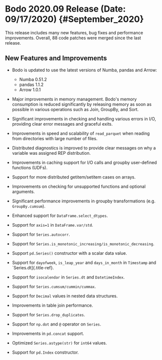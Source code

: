 Bodo 2020.09 Release (Date: 09/17/2020) {#September_2020}
========================================

This release includes many new features, bug fixes and performance
improvements. Overall, 88 code patches were merged since the last
release.

## New Features and Improvements

-   Bodo is updated to use the latest versions of Numba, pandas and
    Arrow:

    -   Numba 0.51.2
    -   pandas 1.1.2
    -   Arrow 1.0.1

-   Major improvements in memory management. Bodo's memory consumption
    is reduced significantly by releasing memory as soon as possible in
    various operations such as Join, GroupBy, and Sort.

-   Significant improvements in checking and handling various errors in
    I/O, providing clear error messages and graceful exits.

-   Improvements in speed and scalability of `read_parquet`
    when reading from directories with large number of files.

-   Distributed diagnostics is improved to provide clear messages on why
    a variable was assigned REP distribution.

-   Improvements in caching support for I/O calls and groupby
    user-defined functions (UDFs).

-   Support for more distributed getitem/setitem cases on arrays.

-   Improvements on checking for unsupported functions and optional
    arguments.

-   Significant performance improvements in groupby transformations
    (e.g. `GroupBy.cumsum`).

-   Enhanced support for `DataFrame.select_dtypes`.

-   Support for `axis=1` in `DataFrame.var/std`.

-   Support for `Series.autocorr`.

-   Support for `Series.is_monotonic_increasing/is_monotonic_decreasing`.

-   Support `pd.Series()` constructor with a scalar data
    value.

-   Support for `dayofweek`, `is_leap_year` and
    `days_in_month` in `Timestamp` and
    `Series.dt]{.title-ref}.

-   Support for `isocalendar` in `Series.dt` and
    `DatetimeIndex`.

-   Support for `Series.cumsum/cummin/cummax`.

-   Support for `Decimal` values in nested data structures.

-   Improvements in table join performance.

-   Support for `Series.drop_duplicates`.

-   Support for `np.dot` and `@` operator on
    `Series`.

-   Improvements in `pd.concat` support.

-   Optimized `Series.astype(str)` for `int64`
    values.

-   Support for `pd.Index` constructor.
